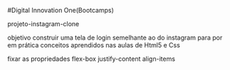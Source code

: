 #Digital Innovation One(Bootcamps)


projeto-instagram-clone

objetivo 
construir uma tela de login semelhante ao do instagram para
por em prática conceitos aprendidos nas aulas de Html5 e Css

fixar as propriedades
flex-box
justify-content
align-items
